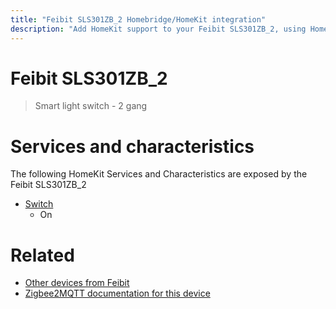 ```yaml
---
title: "Feibit SLS301ZB_2 Homebridge/HomeKit integration"
description: "Add HomeKit support to your Feibit SLS301ZB_2, using Homebridge, Zigbee2MQTT and homebridge-z2m."
---
```

<!---
This file has been GENERATED using src/docgen/docgen.ts
DO NOT EDIT THIS FILE MANUALLY!
-->
# Feibit SLS301ZB_2
> Smart light switch - 2 gang


# Services and characteristics
The following HomeKit Services and Characteristics are exposed by
the Feibit SLS301ZB_2

* [Switch](../../switch.md)
  * On


# Related
* [Other devices from Feibit](../index.md#feibit)
* [Zigbee2MQTT documentation for this device](https://www.zigbee2mqtt.io/devices/SLS301ZB_2.html)